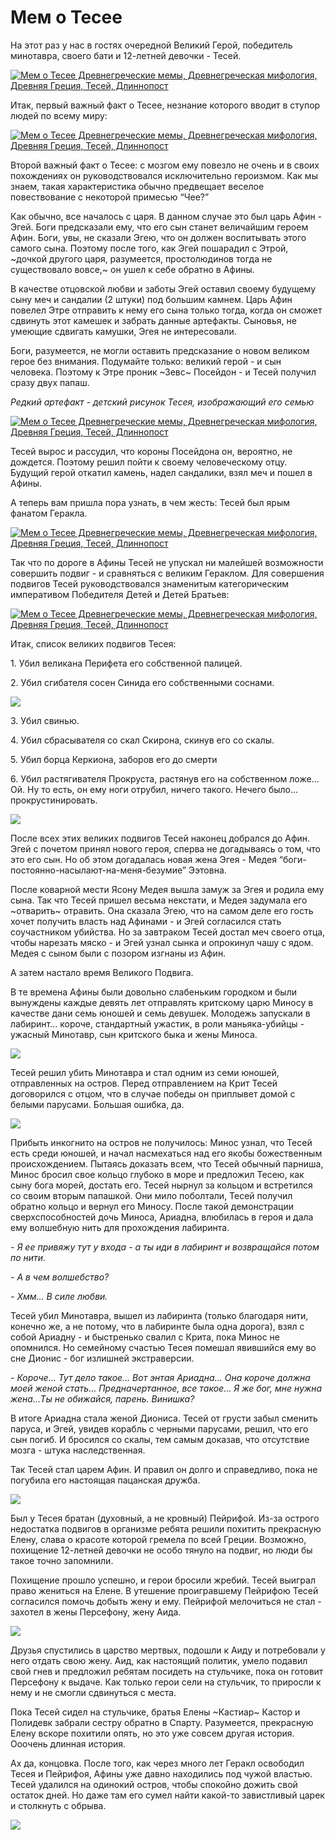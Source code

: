 # Мем о Тесее

На этот раз у нас в гостях очередной Великий Герой, победитель минотавра, своего бати и 12-летней девочки - Тесей.

[![Мем о Тесее Древнегреческие мемы, Древнегреческая мифология, Древняя Греция, Тесей, Длиннопост](https://cs9.pikabu.ru/post_img/2016/12/14/10/1481732422128147233.jpg)](https://cs9.pikabu.ru/post_img/big/2016/12/14/10/1481732422128147233.jpg)

Итак, первый важный факт о Тесее, незнание которого вводит в ступор людей по всему миру:

[![Мем о Тесее Древнегреческие мемы, Древнегреческая мифология, Древняя Греция, Тесей, Длиннопост](https://cs9.pikabu.ru/post_img/2016/12/14/10/1481732478189023171.jpg)](https://cs9.pikabu.ru/post_img/big/2016/12/14/10/1481732478189023171.jpg)

Второй важный факт о Тесее: с мозгом ему повезло не очень и в своих похождениях он руководствовался исключительно героизмом. Как мы знаем, такая характеристика обычно предвещает веселое повествование с некоторой примесью “Чее?”

Как обычно, все началось с царя. В данном случае это был царь Афин - Эгей. Боги предсказали ему, что его сын станет величайшим героем Афин. Боги, увы, не сказали Эгею, что он должен воспитывать этого самого сына. Поэтому после того, как Эгей пошарадил с Этрой, ~дочкой другого царя, разумеется, простолюдинов тогда не существовало вовсе,~ он ушел к себе обратно в Афины.

В качестве отцовской любви и заботы Эгей оставил своему будущему сыну меч и сандалии (2 штуки) под большим камнем. Царь Афин повелел Этре отправить к нему его сына только тогда, когда он сможет сдвинуть этот камешек и забрать данные артефакты. Сыновья, не умеющие сдвигать камушки, Эгея не интересовали.

Боги, разумеется, не могли оставить предсказание о новом великом герое без внимания. Подумайте только: великий герой - и сын человека. Поэтому к Этре проник ~Зевс~ Посейдон - и Тесей получил сразу двух папаш.

_Редкий артефакт - детский рисунок Тесея, изображающий его семью_

[![Мем о Тесее Древнегреческие мемы, Древнегреческая мифология, Древняя Греция, Тесей, Длиннопост](https://cs8.pikabu.ru/post_img/big/2016/12/14/10/1481732648119730170.jpg)](https://cs8.pikabu.ru/post_img/big/2016/12/14/10/1481732648119730170.jpg)

Тесей вырос и рассудил, что короны Посейдона он, вероятно, не дождется. Поэтому решил пойти к своему человеческому отцу. Будущий герой откатил камень, надел сандалики, взял меч и пошел в Афины.

А теперь вам пришла пора узнать, в чем жесть: Тесей был ярым фанатом Геракла.

[![Мем о Тесее Древнегреческие мемы, Древнегреческая мифология, Древняя Греция, Тесей, Длиннопост](https://cs8.pikabu.ru/post_img/2016/12/14/10/1481732714177474683.jpg)](https://cs8.pikabu.ru/post_img/2016/12/14/10/1481732714177474683.jpg)

Так что по дороге в Афины Тесей не упускал ни малейшей возможности совершить подвиг - и сравняться с великим Гераклом. Для совершения подвигов Тесей руководствовался знаменитым категорическим императивом Победителя Детей и Детей Братьев:

[![Мем о Тесее Древнегреческие мемы, Древнегреческая мифология, Древняя Греция, Тесей, Длиннопост](https://cs9.pikabu.ru/post_img/2016/12/14/10/1481732808115548867.jpg)](https://cs9.pikabu.ru/post_img/2016/12/14/10/1481732808115548867.jpg)

Итак, список великих подвигов Тесея:

1\. Убил великана Перифета его собственной палицей.

2\. Убил сгибателя сосен Синида его собственными соснами.

![](https://cs8.pikabu.ru/post_img/big/2016/12/14/10/1481732852130917345.jpg)

3\. Убил свинью.

4\. Убил сбрасывателя со скал Скирона, скинув его со скалы.

5\. Убил борца Керкиона, заборов его до смерти

6\. Убил растягивателя Прокруста, растянув его на собственном ложе… Ой. Ну то есть, он ему ноги отрубил, ничего такого. Нечего было... прокрустинировать.

![](https://cs8.pikabu.ru/post_img/2016/11/16/8/1479297733154471738.png)

После всех этих великих подвигов Тесей наконец добрался до Афин. Эгей с почетом принял нового героя, сперва не догадываясь о том, что это его сын. Но об этом догадалась новая жена Эгея - Медея “боги-постоянно-насылают-на-меня-безумие” Ээтовна.

После коварной мести Ясону Медея вышла замуж за Эгея и родила ему сына. Так что Тесей пришел весьма некстати, и Медея задумала его ~отварить~ отравить. Она сказала Эгею, что на самом деле его гость хочет получить власть над Афинами - и Эгей согласился стать соучастником убийства. Но за завтраком Тесей достал меч своего отца, чтобы нарезать мяско - и Эгей узнал сынка и опрокинул чашу с ядом. Медея с сыном были с позором изгнаны из Афин.

А затем настало время Великого Подвига.

В те времена Афины были довольно слабеньким городком и были вынуждены каждые девять лет отправлять критскому царю Миносу в качестве дани семь юношей и семь девушек. Молодежь запускали в лабиринт… короче, стандартный ужастик, в роли маньяка-убийцы - ужасный Минотавр, сын критского быка и жены Миноса.

![](https://cs8.pikabu.ru/post_img/big/2016/12/14/10/148173305812393994.jpg)

Тесей решил убить Минотавра и стал одним из семи юношей, отправленных на остров. Перед отправлением на Крит Тесей договорился с отцом, что в случае победы он приплывет домой с белыми парусами. Большая ошибка, да.

![](https://cs9.pikabu.ru/post_img/2016/12/14/10/1481733089144229967.jpg)

Прибыть инкогнито на остров не получилось: Минос узнал, что Тесей есть среди юношей, и начал насмехаться над его якобы божественным происхождением. Пытаясь доказать всем, что Тесей обычный парниша, Минос бросил свое кольцо глубоко в море и предложил Тесею, как сыну бога морей, достать его. Тесей нырнул за кольцом и встретился со своим вторым папашкой. Они мило поболтали, Тесей получил обратно кольцо и вернул его Миносу. После такой демонстрации сверхспособностей дочь Миноса, Ариадна, влюбилась в героя и дала ему волшебную нить для прохождения лабиринта.

_\- Я ее привяжу тут у входа - а ты иди в лабиринт и возвращайся потом по нити._

_\- А в чем волшебство?_

_\- Хмм… В силе любви._

Тесей убил Минотавра, вышел из лабиринта (только благодаря нити, конечно же, а не потому, что в лабиринте была одна дорога), взял с собой Ариадну - и быстренько свалил с Крита, пока Минос не опомнился. Но семейному счастью Тесея помешал явившийся ему во сне Дионис - бог излишней экстраверсии.

_\- Короче… Тут дело такое… Вот энтая Ариадна… Она короче должна моей женой стать… Предначертанное, все такое… Я же бог, мне нужна жена...Ты не обижайся, парень. Винишка?_

В итоге Ариадна стала женой Диониса. Тесей от грусти забыл сменить паруса, и Эгей, увидев корабль с черными парусами, решил, что его сын погиб. И бросился со скалы, тем самым доказав, что отсутствие мозга - штука наследственная.

Так Тесей стал царем Афин. И правил он долго и справедливо, пока не погубила его настоящая пацанская дружба.

![](https://cs8.pikabu.ru/post_img/2016/12/14/10/1481733477113035973.jpg)

Был у Тесея братан (духовный, а не кровный) Пейрифой. Из-за острого недостатка подвигов в организме ребята решили похитить прекрасную Елену, слава о красоте которой гремела по всей Греции. Возможно, похищение 12-летней девочки не особо тянуло на подвиг, но люди бы такое точно запомнили.

Похищение прошло успешно, и герои бросили жребий. Тесей выиграл право жениться на Елене. В утешение проигравшему Пейрифою Тесей согласился помочь добыть жену и ему. Пейрифой мелочиться не стал - захотел в жены Персефону, жену Аида.

![](https://cs8.pikabu.ru/post_img/2016/12/14/10/1481733514162686165.jpg)

Друзья спустились в царство мертвых, подошли к Аиду и потребовали у него отдать свою жену. Аид, как настоящий политик, умело подавил свой гнев и предложил ребятам посидеть на стульчике, пока он готовит Персефону к выдаче. Как только герои сели на стульчик, то приросли к нему и не смогли сдвинуться с места.

Пока Тесей сидел на стульчике, братья Елены ~Кастиар~ Кастор и Полидевк забрали сестру обратно в Спарту. Разумеется, прекрасную Елену вскоре похитили опять, но это уже совсем другая история. Ооочень длинная история.

Ах да, концовка. После того, как через много лет Геракл освободил Тесея и Пейрифоя, Афины уже давно находились под чужой властью. Тесей удалился на одинокий остров, чтобы спокойно дожить свой остаток дней. Но даже там его сумел найти какой-то завистливый царек и столкнуть с обрыва.

![](https://cs9.pikabu.ru/post_img/big/2016/12/14/10/14817335991897181.jpg)